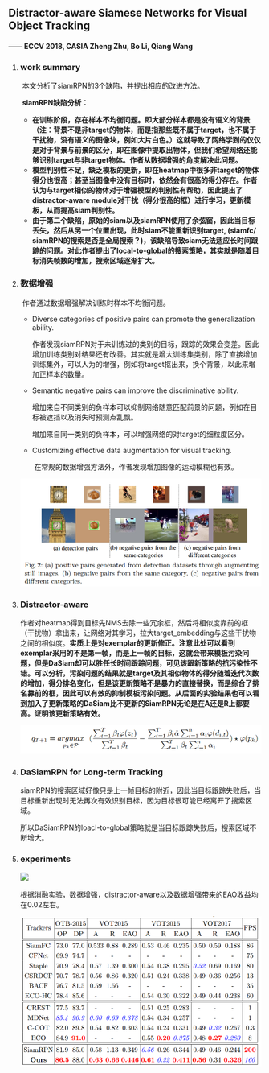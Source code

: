 ## Distractor-aware Siamese Networks for Visual Object Tracking

#### 													—— ECCV 2018, CASIA Zheng Zhu, Bo Li, Qiang Wang

1. ### work summary

   ​	本文分析了siamRPN的3个缺陷，并提出相应的改进方法。

   ​	**siamRPN缺陷分析：**

   - **在训练阶段，存在样本不均衡问题。即大部分样本都是没有语义的背景（注：背景不是非target的物体，而是指那些既不属于target，也不属于干扰物，没有语义的图像块，例如大片白色。）这就导致了网络学到的仅仅是对于背景与前景的区分，即在图像中提取出物体，但我们希望网络还能够识别target与非target物体。作者从数据增强的角度解决此问题。**
   - **模型判别性不足，缺乏模板的更新，即在heatmap中很多非target的物体得分也很高；甚至当图像中没有目标时，依然会有很高的得分存在。作者认为与target相似的物体对于增强模型的判别性有帮助，因此提出了distractor-aware module对干扰（得分很高的框）进行学习，更新模板，从而提高siam判别性。**
   - **由于第二个缺陷，原始的siam以及siamRPN使用了余弦窗，因此当目标丢失，然后从另一个位置出现，此时siam不能重新识别target, (siamfc/ siamRPN的搜索是否是全局搜索？)，该缺陷导致siam无法适应长时间跟踪的问题。对此作者提出了local-to-global的搜索策略，其实就是随着目标消失帧数的增加，搜索区域逐渐扩大。**

2. ### 数据增强

   ​	作者通过数据增强解决训练时样本不均衡问题。

   - Diverse categories of positive pairs can promote the generalization ability. 

     ​	作者发现siamRPN对于未训练过的类别的目标，跟踪的效果会变差。因此增加训练类别对结果还有改善。其实就是增大训练集类别，除了直接增加训练集外，可以人为的增强，例如将target抠出来，换个背景，以此来增加正样本的数量。

   - Semantic negative pairs can improve the discriminative ability.

     ​	增加来自不同类别的负样本可以抑制网络随意匹配前景的问题，例如在目标被遮挡以及消失时预测点乱飘。

     ​	增加来自同一类别的负样本，可以增强网络的对target的细粒度区分。

   - Customizing effective data augmentation for visual tracking.

     ​	在常规的数据增强方法外，作者发现增加图像的运动模糊也有效。

   ![](../image/dasiam2.png)

3. ### Distractor-aware

   ​	作者对heatmap得到目标先NMS去除一些冗余框，然后将相似度靠前的框（干扰物）拿出来，让网络对其学习，拉大target_embedding与这些干扰物之间的相似度。**实质上是对exemplar的更新修正。注意此处可以看到exemplar采用的不是第一帧，而是上一帧的目标，这就会带来模板污染问题，但是DaSiam却可以胜任长时间跟踪问题，可见该跟新策略的抗污染性不错。可以分析，污染问题的结果就是target及其相似物体的得分随着迭代次数的增加，得分排名变化，但是该更新策略不是暴力的直接替换，而是综合了排名靠前的框，因此可以有效的抑制模板污染问题。从后面的实验结果也可以看到加入了更新策略的DaSiam比不更新的SiamRPN无论是在A还是R上都要高。证明该更新策略有效。**

   

   ![](../image/dasiam1.png)

4. ### DaSiamRPN for Long-term Tracking

   ​	siamRPN的搜索区域好像只是上一帧目标的附近，因此当目标跟踪失败后，当目标重新出现时无法再次有效识别目标，因为目标很可能已经离开了搜索区域。

   ​	所以DaSiamRPN的loacl-to-global策略就是当目标跟踪失败后，搜索区域不断增大。

5. ### experiments

   ![](../imagep/dasiam3.png)

   ​		根据消融实验，数据增强，distractor-aware以及数据增强带来的EAO收益均在0.02左右。

   ![](../image/Dasiam4.png)
